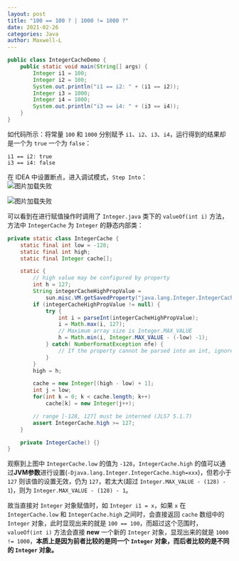 ```yaml
---
layout: post
title: "100 == 100 ? | 1000 != 1000 ?"
date: 2021-02-26
categories: Java
author: Maxwell-L
---
```


``` java
public class IntegerCacheDemo {
    public static void main(String[] args) {
        Integer i1 = 100;
        Integer i2 = 100;
        System.out.println("i1 == i2: " + (i1 == i2));
        Integer i3 = 1000;
        Integer i4 = 1000;
        System.out.println("i3 == i4: " + (i3 == i4));
    }
}
```

如代码所示：将常量 `100` 和 `1000` 分别赋予 `i1`、`i2`、`i3`、`i4`，运行得到的结果却是一个为 `true` 一个为 `false`：

```
i1 == i2: true
i3 == i4: false
```

在 IDEA 中设置断点，进入调试模式，`Step Into`：  
![图片加载失败](https://maxwell-blog.cn/image/integercache1.png)

![图片加载失败](https://maxwell-blog.cn/image/integercache2.png)

可以看到在进行赋值操作时调用了 `Integer.java` 类下的 `valueOf(int i)` 方法，方法中 `IntegerCache` 为 `Integer` 的静态内部类：
``` java
private static class IntegerCache {
    static final int low = -128;
    static final int high;
    static final Integer cache[];

    static {
        // high value may be configured by property
        int h = 127;
        String integerCacheHighPropValue =
            sun.misc.VM.getSavedProperty("java.lang.Integer.IntegerCache.high");
        if (integerCacheHighPropValue != null) {
            try {
                int i = parseInt(integerCacheHighPropValue);
                i = Math.max(i, 127);
                // Maximum array size is Integer.MAX_VALUE
                h = Math.min(i, Integer.MAX_VALUE - (-low) -1);
            } catch( NumberFormatException nfe) {
                // If the property cannot be parsed into an int, ignore it.
            }
        }
        high = h;

        cache = new Integer[(high - low) + 1];
        int j = low;
        for(int k = 0; k < cache.length; k++)
            cache[k] = new Integer(j++);

        // range [-128, 127] must be interned (JLS7 5.1.7)
        assert IntegerCache.high >= 127;
    }

    private IntegerCache() {}
}
```
观察到上图中 `IntegerCache.low` 的值为 `-128`，`IntegerCache.high` 的值可以通过**JVM参数**进行设置(`-Djava.lang.Integer.IntegerCache.high=xxx`)，但若小于 `127` 则该值的设置无效，仍为 `127`，若太大(超过 `Integer.MAX_VALUE - (128) - 1`)，则为 `Integer.MAX_VALUE - (128) - 1`。

故当直接对 `Integer` 对象赋值时，如 `Integer i1 = x`，如果 `x` 在 `IntegerCache.low` 和 `IntegerCache.high` 之间时，会直接返回 `cache` 数组中的 `Integer` 对象，此时显现出来的就是 `100 == 100`，而超过这个范围时，`valueOf(int i)` 方法会直接 **new** 一个新的 `Integer` 对象，显现出来的就是 `1000 != 1000`，**本质上是因为前者比较的是同一个 `Integer` 对象，而后者比较的是不同的 `Integer` 对象。**